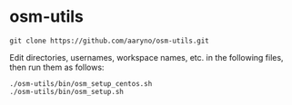# osm-utils

    git clone https://github.com/aaryno/osm-utils.git

Edit directories, usernames, workspace names, etc. in the following files, then run them as follows:

    ./osm-utils/bin/osm_setup_centos.sh
    ./osm-utils/bin/osm_setup.sh
    
    
